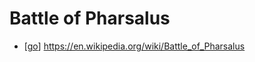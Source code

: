 # Battle of Pharsalus

- [[go]] https://en.wikipedia.org/wiki/Battle_of_Pharsalus


[//begin]: # "Autogenerated link references for markdown compatibility"
[go]: go "Go"
[//end]: # "Autogenerated link references"